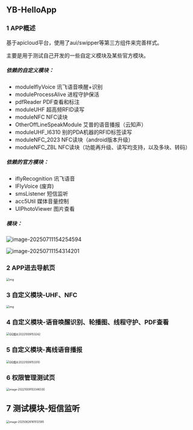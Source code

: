 ## YB-HelloApp

### 1 APP概述

基于apicloud平台，使用了aui/swipper等第三方组件来完善样式。

主要是用于测试自己开发的一些自定义模块及某些官方模块。



##### 依赖的自定义模块：

- moduleIflyVoice					讯飞语音唤醒+识别
- moduleProcessAlive 			进程守护保活
- pdfReader			PDF查看和标注
- moduleUHF  	   超高频RFID读写
- moduleNFC 		NFC读块
- OtherOffLineSpeakModule  	艾普的语音播报（云知声）
- moduleUHF_I6310 		  别的PDA机器的RFID标签读写
- moduleNFC_2023			NFC读块（android版本升级）	
- moduleNFC_ZBL		NFC读块（功能再升级、读写均支持，以及多块、转码）	

##### 依赖的官方模块：

- iflyRecognition			讯飞语音
- IFlyVoice   (废弃)
- smsListener			短信监听
- acc5Util				媒体音量控制
- UIPhotoViewer         图片查看



##### 模块：

![image-20250711154254594](https://yuanbao-oss.oss-cn-shenzhen.aliyuncs.com/img/public_imgs/PicGo/202507111543634.png)

![image-20250711154314201](https://yuanbao-oss.oss-cn-shenzhen.aliyuncs.com/img/public_imgs/PicGo/202507111543880.png)



### 2 APP进去导航页

<img src="https://yuanbao-oss.oss-cn-shenzhen.aliyuncs.com/img/public_imgs/PicGo/202210091531913.jpg" alt="img" style="zoom: 50%;" />



### 3 自定义模块-UHF、NFC

<img src="https://yuanbao-oss.oss-cn-shenzhen.aliyuncs.com/img/public_imgs/PicGo/202210091531329.jpg" alt="img" style="zoom:50%;" />



### 4 自定义模块-语音唤醒识别、轮播图、线程守护、PDF查看

<img src="https://yuanbao-oss.oss-cn-shenzhen.aliyuncs.com/img/public_imgs/PicGo/202210091532549.jpg" alt="QQ图片20221009153242" style="zoom:50%;" />



### 5 自定义模块-离线语音播报

<img src="https://yuanbao-oss.oss-cn-shenzhen.aliyuncs.com/img/public_imgs/PicGo/202210091533938.jpg" alt="QQ图片20221009153310" style="zoom:50%;" />



### 6 权限管理测试页

<img src="https://yuanbao-oss.oss-cn-shenzhen.aliyuncs.com/img/public_imgs/PicGo/202210091533598.png" alt="image-20221009153346330" style="zoom:50%;" />




## 7 测试模块-短信监听

<img src="https://yuanbao-oss.oss-cn-shenzhen.aliyuncs.com/img/public_imgs/PicGo/202506261615081.png" alt="image-20250626161512595" style="zoom: 50%;" />





